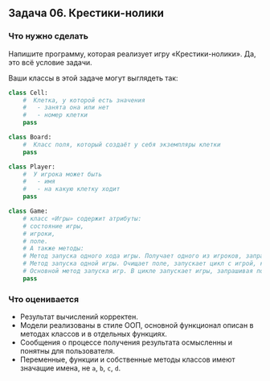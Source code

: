 ## Задача 06. Крестики-нолики
### Что нужно сделать
Напишите программу, которая реализует игру «Крестики-нолики». Да, это всё условие задачи. 

Ваши классы в этой задаче могут выглядеть так: 

```python
class Cell:
    #  Клетка, у которой есть значения
    #   - занята она или нет
    #   - номер клетки
    pass

class Board:
    #  Класс поля, который создаёт у себя экземпляры клетки
    pass

class Player:
    #  У игрока может быть
    #   - имя
    #   - на какую клетку ходит
    pass

class Game:    
    # класс «Игры» содержит атрибуты:
    # состояние игры,
    # игроки,
    # поле.
    # А также методы:
    # Метод запуска одного хода игры. Получает одного из игроков, запрашивает у игрока номер клетки, изменяет поле, проверяет, выиграл ли игрок. Если игрок победил, возвращает True, иначе False.
    # Метод запуска одной игры. Очищает поле, запускает цикл с игрой, который завершается победой одного из игроков или ничьей. Если игра завершена, метод возвращает True, иначе False.
    # Основной метод запуска игр. В цикле запускает игры, запрашивая после каждой игры, хотят ли игроки продолжать играть. После каждой игры выводится текущий счёт игроков.
    pass

```
### Что оценивается
- Результат вычислений корректен.
- Модели реализованы в стиле ООП, основной функционал описан в методах классов и в отдельных функциях.
- Сообщения о процессе получения результата осмысленны и понятны для пользователя.
- Переменные, функции и собственные методы классов имеют значащие имена, не `a`, `b`, `c`, `d`.

